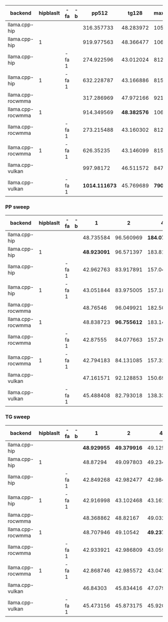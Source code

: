 | backend           | hipblaslt   | -fa   | -b   | pp512           | tg128         | max_mem   |
|-------------------|-------------|-------|------|-----------------|---------------|-----------|
| llama.cpp-hip     |             |       |      | 316.357733      | 48.283972     | 10579     |
| llama.cpp-hip     | 1           |       |      | 919.977563      | 48.366477     | 10611     |
| llama.cpp-hip     |             | -fa 1 |      | 274.922596      | 43.012024     | 8123      |
| llama.cpp-hip     | 1           | -fa 1 |      | 632.228787      | 43.166886     | 8155      |
| llama.cpp-rocwmma |             |       |      | 317.286969      | 47.972166     | 9213      |
| llama.cpp-rocwmma | 1           |       |      | 914.349569      | **48.382576** | 10611     |
| llama.cpp-rocwmma |             | -fa 1 |      | 273.215488      | 43.160302     | 8123      |
| llama.cpp-rocwmma | 1           | -fa 1 |      | 626.35235       | 43.146099     | 8155      |
| llama.cpp-vulkan  |             |       |      | 997.98172       | 46.511572     | 8473      |
| llama.cpp-vulkan  |             | -fa 1 |      | **1014.111673** | 45.769689     | **7907**  |


### PP sweep


| backend           | hipblaslt   | -fa   | -b   | 1             | 2             | 4             | 8              | 16             | 32             | 64              | 128             | 256             | 512             | 1024            | 2048           | 4096           | 8192           |
|-------------------|-------------|-------|------|---------------|---------------|---------------|----------------|----------------|----------------|-----------------|-----------------|-----------------|-----------------|-----------------|----------------|----------------|----------------|
| llama.cpp-hip     |             |       |      | 48.735584     | 96.560969     | **184.07691** | **297.275532** | 456.854037     | 639.28219      | 141.527424      | 219.238578      | 299.002998      | 316.357733      | 304.509825      | 288.625865     | 260.696105     | 215.301106     |
| llama.cpp-hip     | 1           |       |      | **48.923091** | 96.571397     | 183.815488    | 289.556879     | 454.887956     | 636.817982     | 270.39699       | 398.425224      | 455.555627      | 919.977563      | 860.826869      | 776.561304     | 674.001257     | 508.172448     |
| llama.cpp-hip     |             | -fa 1 |      | 42.962763     | 83.917891     | 157.042368    | 243.224265     | 345.8048       | 498.231411     | 135.888437      | 184.975908      | 279.3847        | 274.922596      | 261.00105       | 219.116778     | 167.55393      | 109.164456     |
| llama.cpp-hip     | 1           | -fa 1 |      | 43.051844     | 83.975005     | 157.181911    | 244.66355      | 346.360119     | 497.458588     | 245.894655      | 367.875491      | 404.744796      | 632.228787      | 523.628988      | 383.136131     | 243.104789     | 137.11211      |
| llama.cpp-rocwmma |             |       |      | 48.76546      | 96.049921     | 182.500587    | 294.352068     | **458.306222** | 640.375018     | 106.600338      | 202.50628       | 295.923181      | 317.286969      | nan             | nan            | nan            | nan            |
| llama.cpp-rocwmma | 1           |       |      | 48.838723     | **96.755612** | 183.144284    | 292.767925     | 455.035124     | 637.512075     | 273.485477      | 415.629456      | 454.224815      | 914.349569      | 860.119923      | 789.81577      | 670.028448     | 508.149387     |
| llama.cpp-rocwmma |             | -fa 1 |      | 42.87555      | 84.077663     | 157.269314    | 243.522818     | 346.60867      | 499.743148     | 109.047806      | 194.499779      | 273.980166      | 273.215488      | 258.136454      | 210.916339     | 164.028719     | 108.144539     |
| llama.cpp-rocwmma | 1           | -fa 1 |      | 42.794183     | 84.131085     | 157.313662    | 245.846183     | 345.634287     | 497.924195     | 243.719912      | 364.104506      | 400.12231       | 626.35235       | 526.021471      | 383.641264     | 242.80695      | 138.081315     |
| llama.cpp-vulkan  |             |       |      | 47.161571     | 92.128853     | 150.698706    | 186.900889     | 371.401293     | **726.217117** | **1110.761389** | **1283.403918** | **1269.664937** | 997.98172       | 1040.0812       | 914.668086     | **800.995273** | **549.763739** |
| llama.cpp-vulkan  |             | -fa 1 |      | 45.488408     | 82.793018     | 138.335848    | 158.333341     | 331.357755     | 666.508233     | 990.019167      | 1178.612447     | 1233.550191     | **1014.111673** | **1136.169725** | **965.335509** | 734.78489      | 472.752963     |


### TG sweep


| backend           | hipblaslt   | -fa   | -b   | 1             | 2             | 4             | 8             | 16            | 32            | 64            | 128           | 256           | 512           | 1024          | 2048          | 4096          | 8192          |
|-------------------|-------------|-------|------|---------------|---------------|---------------|---------------|---------------|---------------|---------------|---------------|---------------|---------------|---------------|---------------|---------------|---------------|
| llama.cpp-hip     |             |       |      | **48.929955** | **49.379916** | 49.125174     | 49.353669     | 49.150388     | 49.131358     | 49.148459     | 48.283972     | 46.409743     | 42.844424     | 36.631065     | 26.544233     | 17.435074     | 10.322014     |
| llama.cpp-hip     | 1           |       |      | 48.87294      | 49.097803     | 49.234037     | **49.381776** | 49.262089     | **49.517259** | **49.179946** | 48.366477     | 46.44289      | 42.898952     | 36.671148     | 26.529976     | 17.472215     | 10.324325     |
| llama.cpp-hip     |             | -fa 1 |      | 42.849268     | 42.982477     | 42.98401      | 43.006692     | 43.130102     | 43.06997      | 43.089418     | 43.012024     | 43.020825     | 43.270032     | 42.094846     | 37.79942      | 31.392211     | 22.561514     |
| llama.cpp-hip     | 1           | -fa 1 |      | 42.916998     | 43.102468     | 43.161587     | 43.108722     | 43.093994     | 43.174382     | 43.142401     | 43.166886     | 43.128831     | 43.31862      | 42.127826     | 37.656159     | 30.825736     | 22.586451     |
| llama.cpp-rocwmma |             |       |      | 48.368862     | 48.82167      | 49.032044     | 49.063288     | 49.172739     | 49.240383     | 48.728259     | 47.972166     | 45.902391     | 42.676928     | 36.468165     | 26.427077     | 17.437583     | 10.319881     |
| llama.cpp-rocwmma | 1           |       |      | 48.707946     | 49.10542      | **49.237233** | 49.345369     | **49.466148** | 49.338455     | 49.106143     | **48.382576** | **46.487154** | 42.817621     | 36.617344     | 26.534497     | 17.46165      | 10.334119     |
| llama.cpp-rocwmma |             | -fa 1 |      | 42.933921     | 42.986809     | 43.059842     | 43.139865     | 43.091854     | 43.131587     | 43.16561      | 43.160302     | 43.162572     | 43.314685     | 42.115737     | 37.636082     | 30.897238     | 22.499503     |
| llama.cpp-rocwmma | 1           | -fa 1 |      | 42.868746     | 42.985572     | 43.04764      | 43.102228     | 43.120351     | 43.12292      | 43.197657     | 43.146099     | 43.154051     | 43.30443      | 42.058689     | 37.645263     | 30.82822      | 22.515796     |
| llama.cpp-vulkan  |             |       |      | 46.84303      | 45.834416     | 47.079044     | 46.894277     | 46.778723     | 46.942558     | 46.876524     | 46.511572     | 45.577618     | 43.202156     | 36.867858     | 26.853238     | 16.21312      | 9.065788      |
| llama.cpp-vulkan  |             | -fa 1 |      | 45.473156     | 45.873175     | 45.92011      | 45.665026     | 45.630293     | 45.672676     | 45.842191     | 45.769689     | 45.882398     | **45.314013** | **43.826786** | **41.285291** | **37.287963** | **30.784893** |